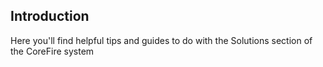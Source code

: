 ## Introduction

Here you'll find helpful tips and guides to do with the Solutions section of the CoreFire system